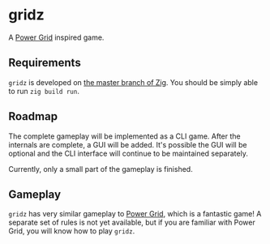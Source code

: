 # gridz

A [Power Grid](https://en.wikipedia.org/wiki/Power_Grid) inspired game. 

## Requirements

`gridz` is developed on [the master branch of Zig](https://ziglang.org). You should be simply able to run `zig build run`. 

## Roadmap

The complete gameplay will be implemented as a CLI game. After the internals are complete, a GUI will be added. It's possible the GUI will be optional and the CLI interface will continue to be maintained separately. 

Currently, only a small part of the gameplay is finished. 

## Gameplay

`gridz` has very similar gameplay to [Power Grid](https://en.wikipedia.org/wiki/Power_Grid), which is a fantastic game! A separate set of rules is not yet available, but if you are familiar with Power Grid, you will know how to play `gridz`. 
